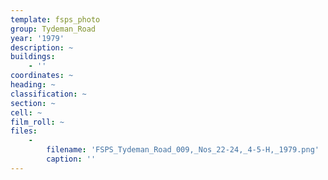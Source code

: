 ```yaml
---
template: fsps_photo
group: Tydeman_Road
year: '1979'
description: ~
buildings:
    - ''
coordinates: ~
heading: ~
classification: ~
section: ~
cell: ~
film_roll: ~
files:
    -
        filename: 'FSPS_Tydeman_Road_009,_Nos_22-24,_4-5-H,_1979.png'
        caption: ''
---
```

